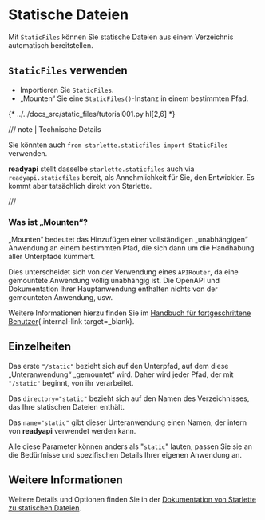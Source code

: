 # Statische Dateien

Mit `StaticFiles` können Sie statische Dateien aus einem Verzeichnis automatisch bereitstellen.

## `StaticFiles` verwenden

* Importieren Sie `StaticFiles`.
* „Mounten“ Sie eine `StaticFiles()`-Instanz in einem bestimmten Pfad.

{* ../../docs_src/static_files/tutorial001.py hl[2,6] *}

/// note | Technische Details

Sie könnten auch `from starlette.staticfiles import StaticFiles` verwenden.

**readyapi** stellt dasselbe `starlette.staticfiles` auch via `readyapi.staticfiles` bereit, als Annehmlichkeit für Sie, den Entwickler. Es kommt aber tatsächlich direkt von Starlette.

///

### Was ist „Mounten“?

„Mounten“ bedeutet das Hinzufügen einer vollständigen „unabhängigen“ Anwendung an einem bestimmten Pfad, die sich dann um die Handhabung aller Unterpfade kümmert.

Dies unterscheidet sich von der Verwendung eines `APIRouter`, da eine gemountete Anwendung völlig unabhängig ist. Die OpenAPI und Dokumentation Ihrer Hauptanwendung enthalten nichts von der gemounteten Anwendung, usw.

Weitere Informationen hierzu finden Sie im [Handbuch für fortgeschrittene Benutzer](../advanced/index.md){.internal-link target=_blank}.

## Einzelheiten

Das erste `"/static"` bezieht sich auf den Unterpfad, auf dem diese „Unteranwendung“ „gemountet“ wird. Daher wird jeder Pfad, der mit `"/static"` beginnt, von ihr verarbeitet.

Das `directory="static"` bezieht sich auf den Namen des Verzeichnisses, das Ihre statischen Dateien enthält.

Das `name="static"` gibt dieser Unteranwendung einen Namen, der intern von **readyapi** verwendet werden kann.

Alle diese Parameter können anders als "`static`" lauten, passen Sie sie an die Bedürfnisse und spezifischen Details Ihrer eigenen Anwendung an.

## Weitere Informationen

Weitere Details und Optionen finden Sie in der <a href="https://www.starlette.io/staticfiles/" class="external-link" target="_blank">Dokumentation von Starlette zu statischen Dateien</a>.
